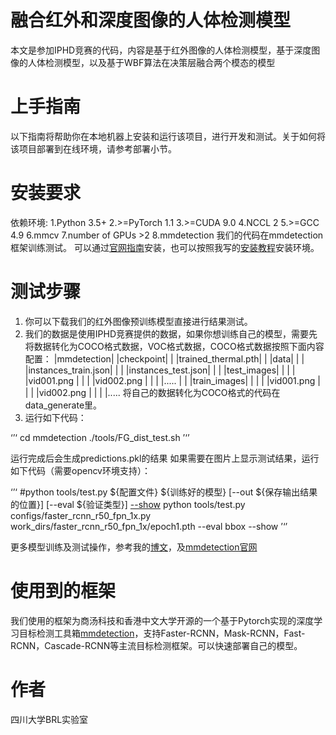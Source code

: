 # 融合红外和深度图像的人体检测模型
本文是参加IPHD竞赛的代码，内容是基于红外图像的人体检测模型，基于深度图像的人体检测模型，以及基于WBF算法在决策层融合两个模态的模型

# 上手指南
以下指南将帮助你在本地机器上安装和运行该项目，进行开发和测试。关于如何将该项目部署到在线环境，请参考部署小节。

# 安装要求
依赖环境:
	1.Python 3.5+
	2.>=PyTorch 1.1
	3.>=CUDA 9.0
	4.NCCL 2
	5.>=GCC 4.9
	6.mmcv
	7.number of GPUs >2
        8.mmdetection
我们的代码在mmdetection框架训练测试。 可以通过[官网指南](https://github.com/open-mmlab/mmdetection/blob/master/docs/install.md)安装，也可以按照我写的[安装教程](https://blog.csdn.net/qq_33897832/article/details/103995636)安装环境。

# 测试步骤
1. 你可以下载我们的红外图像预训练模型直接进行结果测试。
2. 我们的数据是使用IPHD竞赛提供的数据，如果你想训练自己的模型，需要先将数据转化为COCO格式数据，VOC格式数据，COCO格式数据按照下面内容配置：
|mmdetection|
                    |checkpoint|
	    |                |trained_thermal.pth|
	    |                |data|
	    |                |        |instances_train.json|
	    |                |        |instances_test.json|
	    |                |        |test_images|
                       |                |        |                  |vid001.png
                       |                |        |                  |vid002.png
                       |                |        |                  |.....
	    |                |        |train_images|
                       |                |        |                  |vid001.png
                       |                |        |                  |vid002.png
                       |                |        |                  |.....
将自己的数据转化为COCO格式的代码在data_generate里。
3. 运行如下代码：

‘’‘
cd mmdetection
./tools/FG_dist_test.sh
’‘’

运行完成后会生成predictions.pkl的结果
如果需要在图片上显示测试结果，运行如下代码（需要opencv环境支持）：

‘’‘
#python tools/test.py ${配置文件} ${训练好的模型} [--out ${保存输出结果的位置}] [--eval ${验证类型}] [--show](此项可显示每个图像检测后的结果)
python tools/test.py configs/faster_rcnn_r50_fpn_1x.py work_dirs/faster_rcnn_r50_fpn_1x/epoch1.pth --eval bbox --show
’‘’

更多模型训练及测试操作，参考我的[博文](https://blog.csdn.net/qq_33897832/article/details/103995636)，及[mmdetection官网](https://github.com/open-mmlab/mmdetection/blob/master/docs/getting_started.md)


# 使用到的框架
我们使用的框架为商汤科技和香港中文大学开源的一个基于Pytorch实现的深度学习目标检测工具箱[mmdetection](https://github.com/open-mmlab/mmdetection)，支持Faster-RCNN，Mask-RCNN，Fast-RCNN，Cascade-RCNN等主流目标检测框架。可以快速部署自己的模型。


# 作者
四川大学BRL实验室
